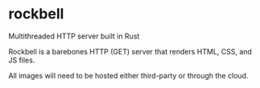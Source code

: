 # rockbell
Multithreaded HTTP server built in Rust

Rockbell is a barebones HTTP (GET) server that renders HTML, CSS, and JS files.

All images will need to be hosted either third-party or through the cloud.
